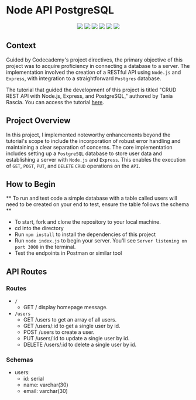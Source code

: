 # Node API PostgreSQL

<div align="center">
  <img src="https://img.shields.io/badge/Node.js-339933.svg?style=for-the-badge&logo=nodedotjs&logoColor=white" />
  <img src="https://img.shields.io/badge/Express-000000.svg?style=for-the-badge&logo=Express&logoColor=white" />
  <img src="https://img.shields.io/badge/JavaScript-F7DF1E.svg?style=for-the-badge&logo=JavaScript&logoColor=black" />
  <img src="https://img.shields.io/badge/PostgreSQL-4169E1.svg?style=for-the-badge&logo=PostgreSQL&logoColor=white" />
  <img src="https://img.shields.io/badge/Postman-FF6C37.svg?style=for-the-badge&logo=Postman&logoColor=white" />
  <img src="https://img.shields.io/badge/GitHub-181717.svg?style=for-the-badge&logo=GitHub&logoColor=white" />
</div> 

## Context

Guided by Codecademy's project directives, the primary objective of this project was to acquire proficiency in connecting a database to a server. The implementation involved the creation of a RESTful API using `Node.js` and `Express`, with integration to a straightforward `Postgres` database.

The tutorial that guided the development of this project is titled "CRUD REST API with Node.js, Express, and PostgreSQL," authored by Tania Rascia. You can access the tutorial [here](https://blog.logrocket.com/crud-rest-api-node-js-express-postgresql/).

## Project Overview

In this project, I implemented noteworthy enhancements beyond the tutorial's scope to include the incorporation of robust error handling and maintaining a clear separation of concerns. The core implementation includes setting up a `PostgreSQL` database to store user data and establishing a server with `Node.js` and `Express`. This enables the execution of `GET`, `POST`, `PUT`, and `DELETE` `CRUD` operations on the `API`.

## How to Begin

** To run and test code a simple database with a table called users will need to be created on your end to test, ensure the table follows the schema **
- To start, fork and clone the repository to your local machine.
- cd into the directory
- Run `npm install` to install the dependencies of this project 
- Run `node index.js` to begin your server. You'll see `Server listening on port 3000` in the terminal.
- Test the endpoints in Postman or similar tool

## API Routes

### Routes

- `/`
  - GET / display homepage message.
- `/users`
  - GET /users to get an array of all users.
  - GET /users/:id to get a single user by id.
  - POST /users to create a user.
  - PUT /users/:id to update a single user by id.
  - DELETE /users/:id to delete a single user by id.

### Schemas

- users:
  - id: serial
  - name: varchar(30)
  - email: varchar(30)


